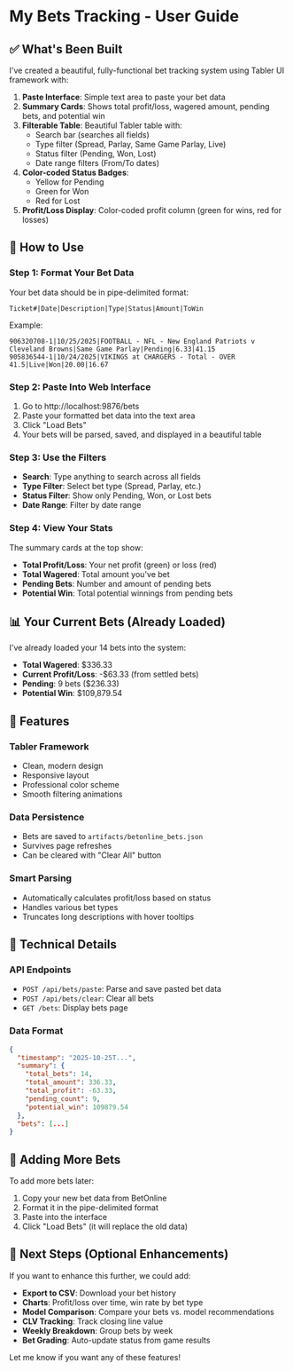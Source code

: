 # My Bets Tracking - User Guide

## ✅ What's Been Built

I've created a beautiful, fully-functional bet tracking system using Tabler UI framework with:

1. **Paste Interface**: Simple text area to paste your bet data
2. **Summary Cards**: Shows total profit/loss, wagered amount, pending bets, and potential win
3. **Filterable Table**: Beautiful Tabler table with:
   - Search bar (searches all fields)
   - Type filter (Spread, Parlay, Same Game Parlay, Live)
   - Status filter (Pending, Won, Lost)
   - Date range filters (From/To dates)
4. **Color-coded Status Badges**: 
   - Yellow for Pending
   - Green for Won
   - Red for Lost
5. **Profit/Loss Display**: Color-coded profit column (green for wins, red for losses)

## 🚀 How to Use

### Step 1: Format Your Bet Data

Your bet data should be in pipe-delimited format:
```
Ticket#|Date|Description|Type|Status|Amount|ToWin
```

Example:
```
906320708-1|10/25/2025|FOOTBALL - NFL - New England Patriots v Cleveland Browns|Same Game Parlay|Pending|6.33|41.15
905836544-1|10/24/2025|VIKINGS at CHARGERS - Total - OVER 41.5|Live|Won|20.00|16.67
```

### Step 2: Paste Into Web Interface

1. Go to http://localhost:9876/bets
2. Paste your formatted bet data into the text area
3. Click "Load Bets"
4. Your bets will be parsed, saved, and displayed in a beautiful table

### Step 3: Use the Filters

- **Search**: Type anything to search across all fields
- **Type Filter**: Select bet type (Spread, Parlay, etc.)
- **Status Filter**: Show only Pending, Won, or Lost bets
- **Date Range**: Filter by date range

### Step 4: View Your Stats

The summary cards at the top show:
- **Total Profit/Loss**: Your net profit (green) or loss (red)
- **Total Wagered**: Total amount you've bet
- **Pending Bets**: Number and amount of pending bets
- **Potential Win**: Total potential winnings from pending bets

## 📊 Your Current Bets (Already Loaded)

I've already loaded your 14 bets into the system:
- **Total Wagered**: $336.33
- **Current Profit/Loss**: -$63.33 (from settled bets)
- **Pending**: 9 bets ($236.33)
- **Potential Win**: $109,879.54

## 🎨 Features

### Tabler Framework
- Clean, modern design
- Responsive layout
- Professional color scheme
- Smooth filtering animations

### Data Persistence
- Bets are saved to `artifacts/betonline_bets.json`
- Survives page refreshes
- Can be cleared with "Clear All" button

### Smart Parsing
- Automatically calculates profit/loss based on status
- Handles various bet types
- Truncates long descriptions with hover tooltips

## 🔧 Technical Details

### API Endpoints
- `POST /api/bets/paste`: Parse and save pasted bet data
- `POST /api/bets/clear`: Clear all bets
- `GET /bets`: Display bets page

### Data Format
```json
{
  "timestamp": "2025-10-25T...",
  "summary": {
    "total_bets": 14,
    "total_amount": 336.33,
    "total_profit": -63.33,
    "pending_count": 9,
    "potential_win": 109879.54
  },
  "bets": [...]
}
```

## 📝 Adding More Bets

To add more bets later:
1. Copy your new bet data from BetOnline
2. Format it in the pipe-delimited format
3. Paste into the interface
4. Click "Load Bets" (it will replace the old data)

## 🎯 Next Steps (Optional Enhancements)

If you want to enhance this further, we could add:
- **Export to CSV**: Download your bet history
- **Charts**: Profit/loss over time, win rate by bet type
- **Model Comparison**: Compare your bets vs. model recommendations
- **CLV Tracking**: Track closing line value
- **Weekly Breakdown**: Group bets by week
- **Bet Grading**: Auto-update status from game results

Let me know if you want any of these features!

